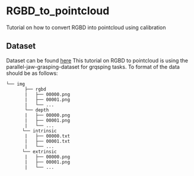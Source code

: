 # RGBD_to_pointcloud
Tutorial on how to convert RGBD into pointcloud using calibration

## Dataset
 Dataset can be found [here](https://3dvision.princeton.edu/projects/2017/arc/#datasets)
 This tutorial on RGBD to pointcloud is using the parallel-jaw-grasping-dataset for grqsping tasks.
 To format of the data should be as follows:
 ```plain
└── img
       ├── rgbd
       |   ├── 00000.png
       |   ├── 00001.png
       |   └── ...
       └── depth
       |   ├── 00000.png
       |   ├── 00001.png
       |   └── ...
       └── intrinsic
       |   ├── 00000.txt
       |   ├── 00001.txt
       |   └── ...
       └── extrinsic
       |   ├── 00000.png
       |   ├── 00001.png
       |   └── ...
```
